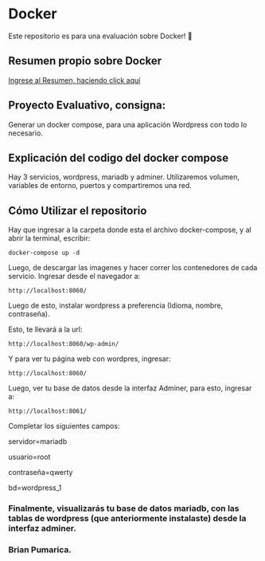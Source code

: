 # Docker

Este repositorio es para una evaluación sobre Docker! 🐳

## Resumen propio sobre Docker

[Ingrese al Resumen, haciendo click aquí](https://ten-shirt-728.notion.site/Docker-b13141cd284d4f3db86a8a52411d41f9?pvs=4)

## Proyecto Evaluativo, consigna:

Generar un docker compose, para una aplicación Wordpress con todo lo necesario.

## Explicación del codigo del docker compose

Hay 3 servicios, wordpress, mariadb y adminer.
Utilizaremos volumen, variables de entorno, puertos y compartiremos una red.

## Cómo Utilizar el repositorio

Hay que ingresar a la carpeta donde esta el archivo docker-compose, y al abrir la terminal, escribir:

```
docker-compose up -d 
```

Luego, de descargar las imagenes y hacer correr los contenedores de cada servicio. Ingresar desde el navegador a:

```
http://localhost:8060/
```

Luego de esto, instalar wordpress a preferencia (Idioma, nombre, contraseña).

Esto, te llevará a la url:

```
http://localhost:8060/wp-admin/
```

Y para ver tu página web con wordpres, ingresar:

```
http://localhost:8060/
```

Luego, ver tu base de datos desde la interfaz Adminer, para esto, ingresar a:

```
http://localhost:8061/
```

Completar los siguientes campos:

servidor=mariadb

usuario=root

contraseña=qwerty

bd=wordpress_1

### Finalmente, visualizarás tu base de datos mariadb, con las tablas de wordpress (que anteriormente instalaste) desde la interfaz adminer.

### Brian Pumarica.